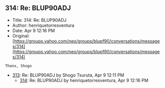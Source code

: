## 314: Re: BLUP90ADJ

- Title: 314: Re: BLUP90ADJ
- Author: henriquetorresventura
- Date: Apr 9 12:16 PM
- Original: [https://groups.yahoo.com/neo/groups/blupf90/conversations/messages/314](https://groups.yahoo.com/neo/groups/blupf90/conversations/messages/314)

```
Thanx, Shogo
```

- [313](0313.md): Re: BLUP90ADJ by Shogo Tsuruta, Apr 9 12:11 PM
    - [314](0314.md): Re: BLUP90ADJ by henriquetorresventura, Apr 9 12:16 PM
